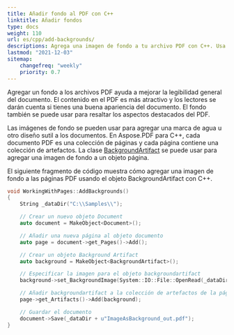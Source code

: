 ```yaml
---
title: Añadir fondo al PDF con C++
linktitle: Añadir fondos
type: docs
weight: 110
url: es/cpp/add-backgrounds/
descriptions: Agrega una imagen de fondo a tu archivo PDF con C++. Usa el objeto BackgroundArtifact.
lastmod: "2021-12-03"
sitemap:
    changefreq: "weekly"
    priority: 0.7
---
```


Agregar un fondo a los archivos PDF ayuda a mejorar la legibilidad general del documento. El contenido en el PDF es más atractivo y los lectores se darán cuenta si tienes una buena apariencia del documento. El fondo también se puede usar para resaltar los aspectos destacados del PDF.

Las imágenes de fondo se pueden usar para agregar una marca de agua u otro diseño sutil a los documentos. En Aspose.PDF para C++, cada documento PDF es una colección de páginas y cada página contiene una colección de artefactos. La clase [BackgroundArtifact](https://reference.aspose.com/pdf/cpp/class/aspose.pdf.background_artifact) se puede usar para agregar una imagen de fondo a un objeto página.

El siguiente fragmento de código muestra cómo agregar una imagen de fondo a las páginas PDF usando el objeto BackgroundArtifact con C++.

```cpp
void WorkingWithPages::AddBackgrounds()
{
    String _dataDir("C:\\Samples\\");

    // Crear un nuevo objeto Document
    auto document = MakeObject<Document>();

    // Añadir una nueva página al objeto documento
    auto page = document->get_Pages()->Add();

    // Crear un objeto Background Artifact
    auto background = MakeObject<BackgroundArtifact>();

    // Especificar la imagen para el objeto backgroundartifact
    background->set_BackgroundImage(System::IO::File::OpenRead(_dataDir + u"background.png"));

    // Añadir backgroundartifact a la colección de artefactos de la página
    page->get_Artifacts()->Add(background);

    // Guardar el documento
    document->Save(_dataDir + u"ImageAsBackground_out.pdf");
}
```